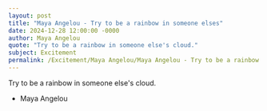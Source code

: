 ```yaml
---
layout: post
title: "Maya Angelou - Try to be a rainbow in someone elses"
date: 2024-12-28 12:00:00 -0000
author: Maya Angelou
quote: "Try to be a rainbow in someone else's cloud."
subject: Excitement
permalink: /Excitement/Maya Angelou/Maya Angelou - Try to be a rainbow in someone elses
---
```


Try to be a rainbow in someone else's cloud.

- Maya Angelou
